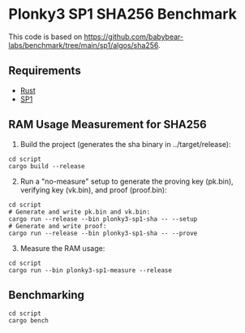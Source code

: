 # Plonky3 SP1 SHA256 Benchmark

This code is based on https://github.com/babybear-labs/benchmark/tree/main/sp1/algos/sha256.

## Requirements

- [Rust](https://rustup.rs/)
- [SP1](https://docs.succinct.xyz/getting-started/install.html)

## RAM Usage Measurement for SHA256

1. Build the project (generates the sha binary in ../target/release):

```
cd script
cargo build --release
```

2. Run a "no-measure" setup to generate the proving key (pk.bin), verifying key (vk.bin), and proof (proof.bin):

```
cd script
# Generate and write pk.bin and vk.bin:
cargo run --release --bin plonky3-sp1-sha -- --setup
# Generate and write proof:
cargo run --release --bin plonky3-sp1-sha -- --prove
```

3. Measure the RAM usage:

```
cd script
cargo run --bin plonky3-sp1-measure --release
```

## Benchmarking

```
cd script
cargo bench
```
